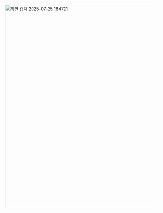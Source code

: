 <img width="1126" height="673" alt="화면 캡처 2025-07-25 184721" src="https://github.com/user-attachments/assets/db6c7fc3-166c-4808-a36e-83066e297eb6" />
